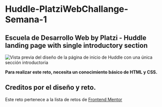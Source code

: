 # Huddle-PlatziWebChallange-Semana-1

## Escuela de Desarrollo Web by Platzi - Huddle landing page with single introductory section

![Vista previa del diseño de la página de inicio de Huddle con una única sección introductoria](./design/desktop-preview.png)

**Para realizar este reto, necesita un conocimiento básico de HTML y CSS.**

## Creditos por el diseño y reto.

Este reto pertenece a la lista de retos de [Frontend Mentor](https://www.frontendmentor.io)
